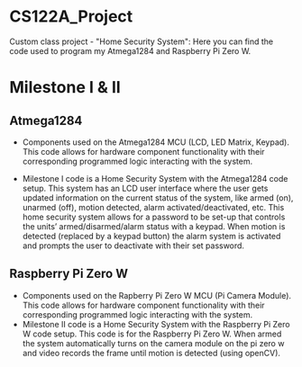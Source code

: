 # CS122A_Project
Custom class project - "Home Security System": Here you can find the code used to program my Atmega1284 and Raspberry Pi Zero W.


# Milestone I & II

## Atmega1284
- Components used on the Atmega1284 MCU (LCD, LED Matrix, Keypad). This code allows for hardware component functionality with their corresponding programmed logic interacting with the system.

- Milestone I code is a Home Security System with the Atmega1284 code setup. This system has an LCD user interface where the user gets updated information on the current status of the system, like armed (on), unarmed (off), motion detected, alarm activated/deactivated, etc. This home security system allows for a password to be set-up that controls the units’ armed/disarmed/alarm status with a keypad. When motion is detected (replaced by a keypad button) the alarm system is activated and prompts the user to deactivate with their set password.

## Raspberry Pi Zero W
- Components used on the Rapberry Pi Zero W MCU (Pi Camera Module). This code allows for hardware component functionality with their corresponding programmed logic interacting with the system.
- Milestone II code is a Home Security System with the Raspberry Pi Zero W code setup. This code is for the Raspberry Pi Zero W. When armed the system automatically turns on the camera module on the pi zero w and video records the frame until motion is detected (using openCV).
